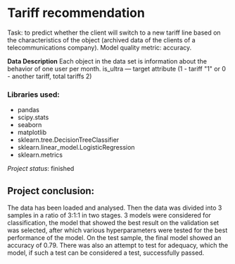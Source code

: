 # Tariff recommendation

Task: to predict whether the client will switch to a new tariff line based on the characteristics of the object (archived data of the clients of a telecommunications company). Model quality metric: accuracy.

**Data Description**
Each object in the data set is information about the behavior of one user per month.
is_ultra — target attribute (1 - tariff "1" or 0 - another tariff, total tariffs 2)



### Libraries used:

* pandas
* scipy.stats
* seaborn
* matplotlib
* sklearn.tree.DecisionTreeClassifier
* sklearn.linear_model.LogisticRegression
* sklearn.metrics



*Project status*: finished

## Project conclusion: 

The data has been loaded and analysed. Then the data was divided into 3 samples in a ratio of 3:1:1 in two stages. 3 models were considered for classification, the model that showed the best result on the validation set was selected, after which various hyperparameters were tested for the best performance of the model. On the test sample, the final model showed an accuracy of 0.79.
There was also an attempt to test for adequacy, which the model, if such a test can be considered a test, successfully passed.